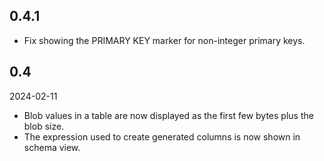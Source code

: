 ## 0.4.1

- Fix showing the PRIMARY KEY marker for non-integer primary keys.

## 0.4

2024-02-11

- Blob values in a table are now displayed as the first few bytes plus the blob
  size.
- The expression used to create generated columns is now shown in schema view.
